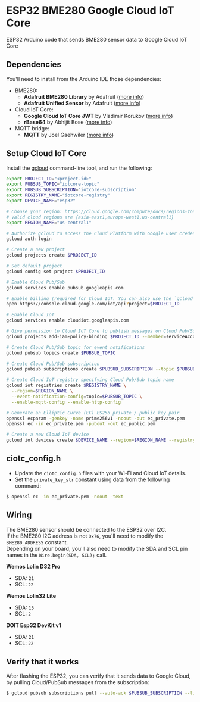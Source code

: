 # ESP32 BME280 Google Cloud IoT Core

ESP32 Arduino code that sends BME280 sensor data to Google Cloud IoT Core

## Dependencies

You'll need to install from the Arduino IDE those dependencies:

- BME280:
  - **Adafruit BME280 Library** by Adafruit ([more info](https://github.com/adafruit/Adafruit_BME280_Library))
  - **Adafruit Unified Sensor** by Adafruit ([more info](https://github.com/adafruit/Adafruit_Sensor))
- Cloud IoT Core:
  - **Google Cloud IoT Core JWT** by Vladimir Korukov ([more info](https://github.com/GoogleCloudPlatform/google-cloud-iot-arduino))
  - **rBase64** by Abhijit Bose ([more info](https://github.com/boseji/rBASE64))
- MQTT bridge:
  - **MQTT** by Joel Gaehwiler ([more info](https://github.com/256dpi/arduino-mqtt))


## Setup Cloud IoT Core

Install the [gcloud](https://cloud.google.com/sdk/gcloud/) command-line tool, and run the following:

```sh
export PROJECT_ID="<project-id>"
export PUBSUB_TOPIC="iotcore-topic"
export PUBSUB_SUBSCRIPTION="iotcore-subscription"
export REGISTRY_NAME="iotcore-registry"
export DEVICE_NAME="esp32"

# Choose your region: https://cloud.google.com/compute/docs/regions-zones/
# Valid cloud regions are {asia-east1,europe-west1,us-central1}
export REGION_NAME="us-central1"

# Authorize gcloud to access the Cloud Platform with Google user credentials
gcloud auth login

# Create a new project
gcloud projects create $PROJECT_ID

# Set default project
gcloud config set project $PROJECT_ID

# Enable Cloud Pub/Sub
gcloud services enable pubsub.googleapis.com

# Enable billing (required for Cloud IoT. You can also use the `gcloud beta billing` CLI)
open https://console.cloud.google.com/iot/api?project=$PROJECT_ID

# Enable Cloud IoT
gcloud services enable cloudiot.googleapis.com

# Give permission to Cloud IoT Core to publish messages on Cloud Pub/Sub
gcloud projects add-iam-policy-binding $PROJECT_ID --member=serviceAccount:cloud-iot@system.gserviceaccount.com --role=roles/pubsub.publisher

# Create Cloud Pub/Sub topic for event notifications
gcloud pubsub topics create $PUBSUB_TOPIC

# Create Cloud Pub/Sub subscription
gcloud pubsub subscriptions create $PUBSUB_SUBSCRIPTION --topic $PUBSUB_TOPIC

# Create Cloud IoT registry specifying Cloud Pub/Sub topic name
gcloud iot registries create $REGISTRY_NAME \
  --region=$REGION_NAME \
  --event-notification-config=topic=$PUBSUB_TOPIC \
  --enable-mqtt-config --enable-http-config

# Generate an Elliptic Curve (EC) ES256 private / public key pair
openssl ecparam -genkey -name prime256v1 -noout -out ec_private.pem
openssl ec -in ec_private.pem -pubout -out ec_public.pem

# Create a new Cloud IoT device
gcloud iot devices create $DEVICE_NAME --region=$REGION_NAME --registry=$REGISTRY_NAME --public-key="path=./ec_public.pem,type=es256"
```


## ciotc_config.h

- Update the `ciotc_config.h` files with your Wi-Fi and Cloud IoT details.  
- Set the `private_key_str` constant using data from the following command:
```sh
$ openssl ec -in ec_private.pem -noout -text
```


## Wiring

The BME280 sensor should be connected to the ESP32 over I2C.  
If the BME280 I2C address is not `0x76`, you'll need to modify the `BME280_ADDRESS` constant.  
Depending on your board, you'll also need to modify the SDA and SCL pin names in the `Wire.begin(SDA, SCL);` call.

**Wemos Lolin D32 Pro**
- SDA: `21`
- SCL: `22`

**Wemos Lolin32 Lite**
- SDA: `15`
- SCL: `2`

**DOIT Esp32 DevKit v1**
- SDA: `21`
- SCL: `22`


## Verify that it works

After flashing the ESP32, you can verify that it sends data to Google Cloud, by pulling Cloud/PubSub messages from the subscription:
```sh
$ gcloud pubsub subscriptions pull --auto-ack $PUBSUB_SUBSCRIPTION --limit=1
```

